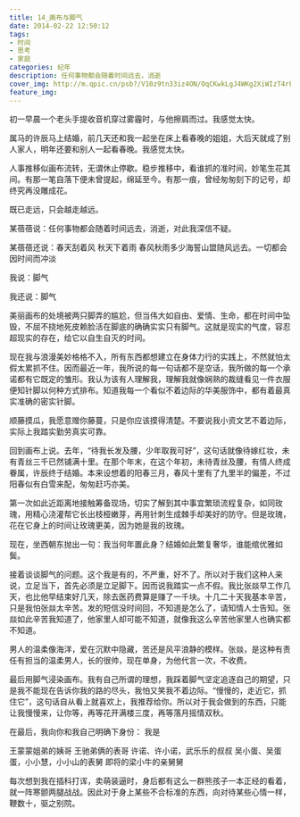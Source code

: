 ```yaml
---
title: 14_画布与脚气
date: 2014-02-22 12:50:12
tags:
- 时间
- 思考
- 家庭
categories: 纪年
description: 任何事物都会随着时间远去，消逝
cover_img: http://m.qpic.cn/psb?/V10z9tn33iz4ON/OqCKwkLgJ4WKg2XiWIzT4rFOje5oeNM81WUhQm0H1iE!/b/dE0BAAAAAAAA&bo=sgLsAQAAAAARB20!&rf=viewer_4
feature_img:
---
```


初一早晨一个老头手提收音机穿过雾霾时，与他擦肩而过。我感觉太快。

属马的许辰马上结婚，前几天还和我一起坐在床上看春晚的姐姐，大后天就成了别人家人，明年还要和别人一起看春晚。我感觉太快。

人事推移似画布流转，无谓休止停歇。稳步推移中，看谁抓的准时间，妙笔生花其间。有那一笔自落下便未曾提起，绵延至今。有那一痕，曾经匆匆刻下的记号，却终究再没雕成花。

既已走远，只会越走越远。

某蓓蓓说：任何事物都会随着时间远去，消逝，对此我深信不疑。

某蓓蓓还说：春天刮着风 秋天下着雨 春风秋雨多少海誓山盟随风远去。一切都会因时间而冲淡

我说：脚气

我还说：脚气

美丽画布的处境被两只脚弄的尴尬，但当伟大如自由、爱情、生命，都在时间中坠毁，不屈不挠地死皮赖脸活在脚底的确确实实只有脚气。这就是现实的气度，容忍超现实的存在，给它以自生自灭的时间。

现在我与浪漫美妙格格不入，所有东西都想建立在身体力行的实践上，不然就怕太假太累抓不住。因而最近一年，我所说的每一句话都不是空话，我所做的每一个承诺都有它既定的雏形。我认为该有人理解我，理解我就像娴熟的裁缝看见一件衣服便知针脚以何种方式排布。知道我每一个看似不着边际的华美服饰中，都有着最真实准确的密实针脚。

顺藤摸瓜，我愿意赠你藤蔓，只是你应该摸得清楚。不要说我小资文艺不着边际，实际上我踏实勤劳真实可靠。

回到画布上说。去年，“待我长发及腰，少年取我可好”，这句话就像待嫁红妆，未有青丝三千已然铺满十里。在那个年末，在这个年初，未待青丝及腰，有情人终成眷属，许辰终于结婚。本来设想着的阳春三月，春风十里有了九里半的偏差，不过阳春似有白雪来配，匆匆赶巧亦美。

第一次如此近距离地接触筹备现场，切实了解到其中事宜繁琐流程复杂，如同玫瑰，用精心浇灌帮它长出枝桠嫩芽，再用针刺生成棘手却美好的防守。但是玫瑰，花在它身上的时间让玫瑰更美，因为她是我的玫瑰。

现在，坐西朝东抛出一句：我当何年置此身？结婚如此繁复奢华，谁能绾优雅如鬓。

接着谈谈脚气的问题。这个我是有的，不严重，好不了。所以对于我们这种人来说，立足当下，首先必须是立足脚下。因而说我踏实一点不假。我比张燚早工作几天，也比他早结束好几天，除去医药费算是赚了一千块。十几二十天我基本辛苦，只是我怕张燚太辛苦。发的短信没时间回，不知道是怎么了，请知情人士告知。张燚如此辛苦我知道了，他家里人却可能不知道，就像我这么辛苦他家里人也确实都不知道。

男人的温柔像海洋，爱在沉默中隐藏，苦还是风平浪静的模样。张燚，是这种有责任有担当的温柔男人，长的很帅，现在单身，为他代言一次，不收费。

最后用脚气浸染画布。我有自己所谓的理想，我踩着脚气坚定追逐自己的期望，只是我不能现在告诉你我的路的尽头，我怕又笑我不着边际。“慢慢的，走近它，抓住它”，这句话自从看上就喜欢上，我推荐给你。所以对于我会做到的东西，只能让我慢慢来，让你等，再等花开满楼三度，再等落月摇情双秋。

在最后，我向你和我自己明确下身份：
我是

王蒙蒙姐弟的姨哥
王驰弟俩的表哥
许诺、许小诺，武乐乐的叔叔
吴小蛋、吴蛋蛋，小小慧，小小山的表舅
即将的梁小牛的亲舅舅

每次想到我在插科打诨，卖萌装逼时，身后都有这么一群熊孩子一本正经的看着，就一阵寒颤两腿战战。因此对于身上某些不合标准的东西，向对待某些心情一样，鞭数十，驱之别院。